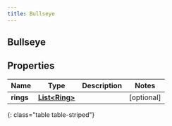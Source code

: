 ```yaml
---
title: Bullseye
---
```

## Bullseye


## Properties

| Name | Type | Description | Notes |
| ------------ | ------------- | ------------- | ------------- |
| **rings** | [**List&lt;Ring&gt;**](Ring.html) |  |  [optional] |
{: class="table table-striped"}



